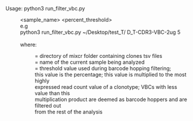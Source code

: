 Usage:
python3 run_filter_vbc.py <dir> <sample_name> <percent_threshold> <br />
e.g <br />
python3 run_filter_vbc.py ~/Desktop/test_T/ D_T-CDR3-VBC-2ug 5 <br />
<br />
where: <br />
<dir> = directory of mixcr folder containing clones tsv files <br />
<sample_name> = name of the current sample being analyzed <br />
<percent_threshold> = threshold value used during barcode hopping filtering; <br />
	this value is the percentage; this value is multiplied to the most highly <br />
expressed read count value of a clonotype; VBCs with less value than this <br />
multiplication product are deemed as barcode hoppers and are filtered out <br />
from the rest of the analysis <br />
